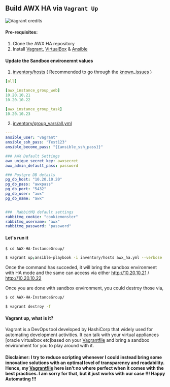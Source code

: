 ## Build AWX HA via `Vagrant Up`
![Vagrant credits](https://www.vagrantup.com/assets/images/og-image-9baf72d1.png)

#### Pre-requisites:
1. Clone the AWX HA repository
2. Install [Vagrant](https://www.vagrantup.com/downloads.html), [VirtualBox](https://www.virtualbox.org/wiki/Downloads) & [Ansible](https://docs.ansible.com/ansible/latest/installation_guide/intro_installation.html)

#### Update the Sandbox environemnt values
1. [inventory/hosts](./inventory/hosts) ( Recommended to go through the [known_issues](https://github.com/sujiar37/AWX-HA-InstanceGroup#known-issues) )
```yaml
[all]

[awx_instance_group_web]
10.20.10.21
10.20.10.22

[awx_instance_group_task]
10.20.10.23
```
2. [inventory/group_vars/all.yml](./inventory/group_vars/all.yml)
```yaml
---
ansible_user: "vagrant"
ansible_ssh_pass: "Test123"
ansible_become_pass: "{{ansible_ssh_pass}}"

### AWX Default Settings
awx_unique_secret_key: awxsecret
awx_admin_default_pass: password

### Postgre DB details
pg_db_host: "10.20.10.20"
pg_db_pass: "awxpass"
pg_db_port: "5432"
pg_db_user: "awx"
pg_db_name: "awx"


###  RabbitMQ default settings
rabbitmq_cookie: "cookiemonster"
rabbitmq_username: "awx"
rabbitmq_password: "password"
```

#### Let's run it
```bash
$ cd AWX-HA-InstanceGroup/

$ vagrant up;ansible-playbook -i inventory/hosts awx_ha.yml --verbose
```
Once the command has succeded, it will bring the sandbox environment with HA mode and the same can access via either http://10.20.10.21 / http://10.20.10.22

Once you are done with sandbox environment, you could destroy those via,
```bash
$ cd AWX-HA-InstanceGroup/

$ vagrant destroy -f
```

#### Vagrant up, what is it?
Vagrant is a DevOps tool developed by HashiCorp that widely used for automating development activities. It can talk with your virtual appliances [oracle virtualbox etc]based on your [Vagrantfile](./Vagrantfile) and bring a sandbox environment for you to play around with it. 

#### Disclaimer: I try to reduce scripting whenever I could instead bring some innovative solutions with an optimal level of transparency and readability. Hence, my [Vagrantfile](./Vagrantfile) here isn't no where perfect when it comes with the best practices. I am sorry for that, but it just works with our case !!! Happy Automating !!!